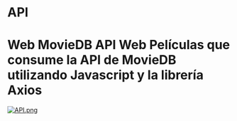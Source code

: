 # API
# Web MovieDB API Web Películas que consume la API de MovieDB utilizando Javascript y la librería Axios
[![API.png](https://i.postimg.cc/6qRSkzLs/API.png)](https://postimg.cc/dZs4d2xn)
